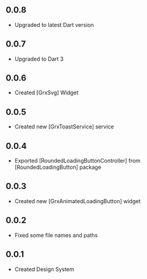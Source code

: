 ## 0.0.8

* Upgraded to latest Dart version

## 0.0.7

* Upgraded to Dart 3

## 0.0.6

* Created [GrxSvg] Widget

## 0.0.5

* Created new [GrxToastService] service

## 0.0.4

* Exported [RoundedLoadingButtonController] from [RoundedLoadingButton] package

## 0.0.3

* Created new [GrxAnimatedLoadingButton] widget

## 0.0.2

* Fixed some file names and paths

## 0.0.1

* Created Design System
